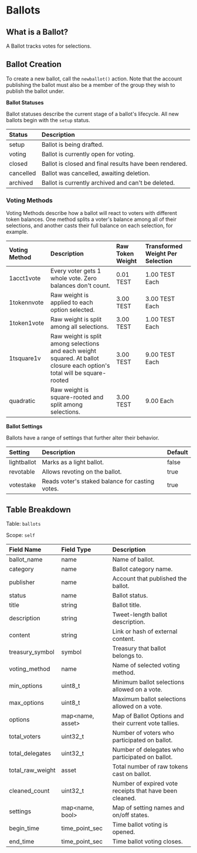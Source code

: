 # Ballots

## What is a Ballot?

A Ballot tracks votes for selections.

## Ballot Creation

To create a new ballot, call the `newballot()` action. Note that the account publishing the ballot must also be a member of the group they wish to publish the ballot under.

**Ballot Statuses**

Ballot statuses describe the current stage of a ballot's lifecycle. All new ballots begin with the `setup` status.

| Status | Description |
| :--- | :--- |
| setup | Ballot is being drafted. |
| voting | Ballot is currently open for voting. |
| closed | Ballot is closed and final results have been rendered. |
| cancelled | Ballot was cancelled, awaiting deletion. |
| archived | Ballot is currently archived and can't be deleted. |

### Voting Methods

Voting Methods describe how a ballot will react to voters with different token balances. One method splits a voter's balance among all of their selections, and another casts their full balance on each selection, for example.

| Voting Method | Description | Raw Token Weight | Transformed Weight Per Selection |
| :--- | :--- | :--- | :--- |
| 1acct1vote | Every voter gets 1 whole vote. Zero balances don't count. | 0.01 TEST | 1.00 TEST Each |
| 1tokennvote | Raw weight is applied to each option selected. | 3.00 TEST | 3.00 TEST Each |
| 1token1vote | Raw weight is split among all selections. | 3.00 TEST | 1.00 TEST Each |
| 1tsquare1v | Raw weight is split among selections and each weight squared. At ballot closure each option's total will be square-rooted | 3.00 TEST | 9.00 TEST Each |
| quadratic | Raw weight is square-rooted and split among selections. | 3.00 TEST | 9.00 Each |

**Ballot Settings**

Ballots have a range of settings that further alter their behavior.

| Setting | Description | Default |
| :--- | :--- | :--- |
| lightballot | Marks as a light ballot. | false |
| revotable | Allows revoting on the ballot. | true |
| votestake | Reads voter's staked balance for casting votes. | true |

## Table Breakdown

Table: `ballots`

Scope: `self`

| Field Name | Field Type | Description |
| :--- | :--- | :--- |
| ballot\_name | name | Name of ballot. |
| category | name | Ballot category name. |
| publisher | name | Account that published the ballot. |
| status | name | Ballot status. |
| title | string | Ballot title. |
| description | string | Tweet-length ballot description. |
| content | string | Link or hash of external content. |
| treasury\_symbol | symbol | Treasury that ballot belongs to. |
| voting\_method | name | Name of selected voting method. |
| min\_options | uint8\_t | Minimum ballot selections allowed on a vote. |
| max\_options | uint8\_t | Maximum ballot selections allowed on a vote. |
| options | map&lt;name, asset&gt; | Map of Ballot Options and their current vote tallies. |
| total\_voters | uint32\_t | Number of voters who participated on ballot. |
| total\_delegates | uint32\_t | Number of delegates who participated on ballot. |
| total\_raw\_weight | asset | Total number of raw tokens cast on ballot. |
| cleaned\_count | uint32\_t | Number of expired vote receipts that have been cleaned. |
| settings | map&lt;name, bool&gt; | Map of setting names and on/off states. |
| begin\_time | time\_point\_sec | Time ballot voting is opened. |
| end\_time | time\_point\_sec | Time ballot voting closes. |

